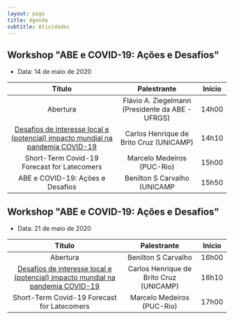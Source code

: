```yaml
---
layout: page
title: Agenda
subtitle: Atividades
---
```


## Workshop "ABE e COVID-19: Ações e Desafios"

* Data: 14 de maio de 2020

|                                     Título                                     |                    Palestrante                   |    Início    |
|:------------------------------------------------------------------------------:|:------------------------------------------------:|:-------------:|
| Abertura                                                                       | Flávio A. Ziegelmann (Presidente da ABE - UFRGS) | 14h00 |
| [Desafios de interesse local e (potencial) impacto mundial na pandemia COVID-19](https://www.researchgate.net/publication/341384938_Desafios_de_interesse_local_e_impacto_mundial_potencial_na_pandemia_COVID-19) | Carlos Henrique de Brito Cruz (UNICAMP)          | 14h10 |
| Short-Term Covid-19 Forecast for Latecomers                                    | Marcelo Medeiros (PUC-Rio)                       | 15h00 |
| ABE e COVID-19: Ações e Desafios                                               | Benilton S Carvalho (UNICAMP                     | 15h50 |




## Workshop "ABE e COVID-19: Ações e Desafios"

* Data: 21 de maio de 2020

|                                     Título                                     |                    Palestrante                   |    Início    |
|:------------------------------------------------------------------------------:|:------------------------------------------------:|:-------------:|
| Abertura                                                                       | Benilton S Carvalho | 16h00 |
| [Desafios de interesse local e (potencial) impacto mundial na pandemia COVID-19](https://www.researchgate.net/publication/341384938_Desafios_de_interesse_local_e_impacto_mundial_potencial_na_pandemia_COVID-19) | Carlos Henrique de Brito Cruz (UNICAMP)          | 16h10 |
| Short-Term Covid-19 Forecast for Latecomers                                    | Marcelo Medeiros (PUC-Rio)                       | 17h00 |
